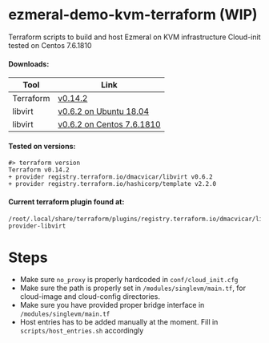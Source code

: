 # ezmeral-demo-kvm-terraform (WIP)
Terraform scripts to build and host Ezmeral on KVM infrastructure
Cloud-init tested on Centos 7.6.1810

#### Downloads:
Tool | Link 
--- | ---
Terraform | [v0.14.2](https://releases.hashicorp.com/terraform/0.14.2/terraform_0.14.2_linux_amd64.zip)
libvirt | [v0.6.2 on Ubuntu 18.04](https://github.com/dmacvicar/terraform-provider-libvirt/releases/download/v0.6.2/terraform-provider-libvirt-0.6.2+git.1585292411.8cbe9ad0.Ubuntu_18.04.amd64.tar.gz)
libvirt | [v0.6.2 on Centos 7.6.1810](https://github.com/dmacvicar/terraform-provider-libvirt/releases/download/v0.6.2/terraform-provider-libvirt-0.6.2+git.1585292411.8cbe9ad0.Fedora_28.x86_64.tar.gz)

#### Tested on versions:
```shell
#> terraform version
Terraform v0.14.2
+ provider registry.terraform.io/dmacvicar/libvirt v0.6.2
+ provider registry.terraform.io/hashicorp/template v2.2.0
```

#### Current terraform plugin found at:
```shell
/root/.local/share/terraform/plugins/registry.terraform.io/dmacvicar/libvirt/0.6.2/linux_amd64/terraform-provider-libvirt
```

# Steps
- Make sure ```no_proxy``` is properly hardcoded in ```conf/cloud_init.cfg```
- Make sure the path is properly set in  ```/modules/singlevm/main.tf```, for cloud-image and cloud-config directories.
- Make sure you have provided proper bridge interface in ```/modules/singlevm/main.tf```
- Host entries has to be added manually at the moment. Fill in ```scripts/host_entries.sh``` accordingly